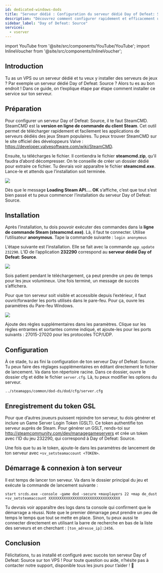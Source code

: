 ```yaml
---
id: dedicated-windows-dods
title: "Serveur dédié : Configuration du serveur dédié Day of Defeat: Source sous Windows"
description: "Découvrez comment configurer rapidement et efficacement un serveur dédié Day of Defeat: Source sur votre VPS ou serveur → En savoir plus maintenant"
sidebar_label: "Day of Defeat: Source"
services:
  - vserver
---
```


import YouTube from '@site/src/components/YouTube/YouTube';
import InlineVoucher from '@site/src/components/InlineVoucher';

## Introduction
Tu as un VPS ou un serveur dédié et tu veux y installer des serveurs de jeux ? Par exemple un serveur dédié Day of Defeat: Source ? Alors tu es au bon endroit ! Dans ce guide, on t’explique étape par étape comment installer ce service sur ton serveur.

<InlineVoucher />

## Préparation

Pour configurer un serveur Day of Defeat: Source, il te faut SteamCMD. SteamCMD est la **version en ligne de commande du client Steam**. Cet outil permet de télécharger rapidement et facilement les applications de serveurs dédiés des jeux Steam populaires. Tu peux trouver SteamCMD sur le site officiel des développeurs Valve : https://developer.valvesoftware.com/wiki/SteamCMD.

Ensuite, tu télécharges le fichier. Il contiendra le fichier **steamcmd.zip**, qu’il faudra d’abord décompresser. On te conseille de créer un dossier dédié pour extraire ce fichier. Tu devrais voir apparaître le fichier **steamcmd.exe**. Lance-le et attends que l’installation soit terminée.

![](https://screensaver01.zap-hosting.com/index.php/s/7Hib2ZgaYWTsRNE/preview)

Dès que le message **Loading Steam API.... OK** s’affiche, c’est que tout s’est bien passé et tu peux commencer l’installation du serveur Day of Defeat: Source.



## Installation

Après l’installation, tu dois pouvoir exécuter des commandes dans la **ligne de commande Steam (steamcmd.exe)**. Là, il faut te connecter. Utilise l’utilisateur **anonymous**. Tape la commande suivante : `login anonymous`

L’étape suivante est l’installation. Elle se fait avec la commande `app_update 232290`. L’ID de l’application **232290** correspond au **serveur dédié Day of Defeat: Source**.

![](https://screensaver01.zap-hosting.com/index.php/s/cgMfJdL5DNNxjrf/preview)

Sois patient pendant le téléchargement, ça peut prendre un peu de temps pour les jeux volumineux. Une fois terminé, un message de succès s’affichera.

Pour que ton serveur soit visible et accessible depuis l’extérieur, il faut ouvrir/forwarder les ports utilisés dans le pare-feu. Pour ça, ouvre les paramètres du Pare-feu Windows.

![](https://screensaver01.zap-hosting.com/index.php/s/EM32i73TLcn32Mc/preview)

Ajoute des règles supplémentaires dans les paramètres. Clique sur les règles entrantes et sortantes comme indiqué, et ajoute-les pour les ports suivants : 27015-27020 pour les protocoles TCP/UDP.



## Configuration

À ce stade, tu as fini la configuration de ton serveur Day of Defeat: Source. Tu peux faire des réglages supplémentaires en éditant directement le fichier de lancement. Va dans ton répertoire racine. Dans ce dossier, ouvre le dossier cfg et édite le fichier `server.cfg`. Là, tu peux modifier les options du serveur.

```
../steamapps/common/dod-ds/dod/cfg/server.cfg
```

## Enregistrement du token GSL

Pour que d’autres joueurs puissent rejoindre ton serveur, tu dois générer et inclure un Game Server Login Token (GSLT). Ce token authentifie ton serveur auprès de Steam. Pour générer un GSLT, rends-toi sur http://steamcommunity.com/dev/managegameservers et crée un token avec l’ID du jeu 232290, qui correspond à Day of Defeat: Source.

Une fois que tu as le token, ajoute-le dans les paramètres de lancement de ton serveur avec `+sv_setsteamaccount <TOKEN>`.



## Démarrage & connexion à ton serveur

Il est temps de lancer ton serveur. Va dans le dossier principal du jeu et exécute la commande de lancement suivante :

```
start srcds.exe -console -game dod -secure +maxplayers 22 +map de_dust +sv_setsteamaccount XXXXXXXXXXXXXXXXXXXXXXXXXXXXXXXXX
```

Tu devrais voir apparaître des logs dans ta console qui confirment que le démarrage a réussi. Note que le premier démarrage peut prendre un peu de temps le temps que tout se mette en place. Sinon, tu peux aussi te connecter directement en utilisant la barre de recherche en bas de la liste des serveurs et en cherchant : `[ton_adresse_ip]:2456`.


## Conclusion

Félicitations, tu as installé et configuré avec succès ton serveur Day of Defeat: Source sur ton VPS ! Pour toute question ou aide, n’hésite pas à contacter notre support, disponible tous les jours pour t’aider ! 🙂

<InlineVoucher />